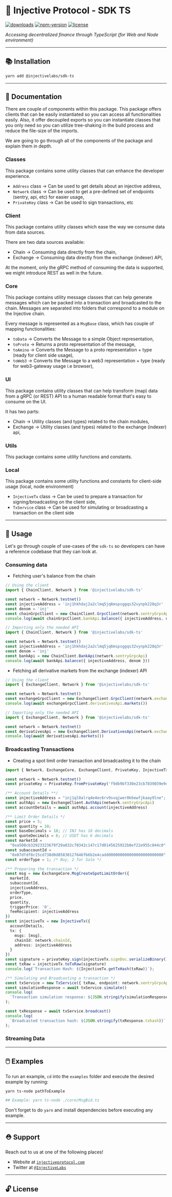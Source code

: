 # 🌟 Injective Protocol - SDK TS

[![downloads](https://img.shields.io/npm/dm/@injectivelabs/sdk-ts.svg)](https://www.npmjs.com/package/@injectivelabs/sdk-ts)
[![npm-version](https://img.shields.io/npm/v/@injectivelabs/sdk-ts.svg)](https://www.npmjs.com/package/@injectivelabs/sdk-ts)
[![license](https://img.shields.io/npm/l/express.svg)]()

_Accessing decentralized finance through TypeScript (for Web and Node environment)_

---

## 📚 Installation

```bash
yarn add @injectivelabs/sdk-ts
```

---

## 📖 Documentation

There are couple of components within this package. This package offers clients that can be easily instantiated so you can access all functionalities easily. Also, it offer decoupled exports so you can instantiate classes that you only need so you can utilize tree-shaking in the build process and reduce the file-size of the imports.

We are going to go through all of the components of the package and explain them in depth.

### Classes

This package contains some utility classes that can enhance the developer experience.

- `Address` class -> Can be used to get details about an injective address,
- `Network` class -> Can be used to get a pre-defined set of endpoints (sentry, api, etc) for easier usage,
- `PrivateKey` class -> Can be used to sign transactions, etc

### Client

This package contains utility classes which ease the way we consume data from data sources.

There are two data sources available:
- Chain -> Consuming data directly from the chain,
- Exchange -> Consuming data directly from the exchange (indexer) API,

At the moment, only the gRPC method of consuming the data is supported, we might introduce REST as well in the future.

### Core

This package contains utility message classes that can help generate messages which can be packed into a transaction and broadcasted to the chain. Messages are separated into folders that correspond to a module on the Injective chain.

Every message is represented as a `MsgBase` class, which has couple of mapping functionalities:
- `toData` -> Converts the Message to a simple Object representation,
- `toProto` -> Returns a proto representation of the message,
- `toAmino` -> Converts the Message to a proto representation + type (ready for client side usage),
- `toWeb3` -> Converts the Message to a web3 representation + type (ready for web3-gateway usage i.e browser),

### UI

This package contains utility classes that can help transform (map) data from a gRPC (or REST) API to a human readable format that's easy to consume on the UI.

It has two parts:

- Chain -> Utility classes (and types) related to the chain modules,
- Exchange -> Utility classes (and types) related to the exchange (indexer) api,

### Utils

This package contains some utility functions and constants.

### Local

This package contains some utility functions and constants for client-side usage (local, node environment)

- `InjectiveTx` class -> Can be used to prepare a transaction for signing/broadcasting on the client side,
- `TxService` class -> Can be used for simulating or broadcasting a transaction on the client side

---

## 🎒 Usage

Let's go through couple of use-cases of the `sdk-ts` so developers can have a reference codebase that they can look at.

### Consuming data

- Fetching user's balance from the chain

```ts
// Using the client
import { ChainClient, Network } from '@injectivelabs/sdk-ts'

const network = Network.testnet()
const injectiveAddress = 'inj1hkhdaj2a2clmq5jq6mspsggqs32vynpk228q3r'
const denom = 'inj'
const chainGrpcClient = new ChainClient.GrpcClient(network.sentryGrpcApi)
console.log(await chainGrpcClient.bankApi.balance({ injectiveAddress, denom }))
```

```ts
// Importing only the needed API
import { ChainClient, Network } from '@injectivelabs/sdk-ts'

const network = Network.testnet()
const injectiveAddress = 'inj1hkhdaj2a2clmq5jq6mspsggqs32vynpk228q3r'
const denom = 'inj'
const bankApi = new ChainClient.BankApi(network.sentryGrpcApi)
console.log(await bankApi.balance({ injectiveAddress, denom }))
```

- Fetching all derivative markets from the exchange (indexer) API

```ts
// Using the client
import { ExchangeClient, Network } from '@injectivelabs/sdk-ts'

const network = Network.testnet()
const exchangeGrpcClient = new ExchangeClient.GrpcClient(network.exchangeApi)
console.log(await exchangeGrpcClient.derivativesApi.markets())
```

```ts
// Importing only the needed API
import { ExchangeClient, Network } from '@injectivelabs/sdk-ts'

const network = Network.testnet()
const derivativesApi = new ExchangeClient.DerivativesApi(network.exchangeApi)
console.log(await derivativesApi.markets())
```

### Broadcasting Transactions

- Creating a spot limit order transaction and broadcasting it to the chain

```ts
import { Network, ExchangeCore, ExchangeClient, PrivateKey, InjectiveTx, TxService } from '@injectivelabs/sdk-ts'

const network = Network.testnet()
const privateKey = PrivateKey.fromPrivateKey('f9db9bf330e23cb7839039e944adef6e9df447b90b503d5b4464c90bea9022f3')

/** Account Details **/
const injectiveAddress = "inj1ql0alrq4e4ec6rv9svqjwer0k6ewfjkaay9lne";
const authApi = new ExchangeClient.AuthApi(network.sentryGrpcApi)
const accountDetails = await authApi.account(injectiveAddress)

/** Limit Order Details */
const price = 5;
const quantity = 10;
const baseDecimals = 18; // INJ has 18 decimals
const quoteDecimals = 6; // USDT has 6 decimals
const marketId =
  "0xa508cb32923323679f29a032c70342c147c17d0145625922b0ef22e955c844c0"; // INJ/USDT on testnet;
const subaccountId =
  "0x07dfdf8c15cd738d0d85830127646fb6b2e4cadd000000000000000000000000";
const orderType = 1; /* Buy, 2 for Sale */

/** Preparing the transaction */
const msg = new ExchangeCore.MsgCreateSpotLimitOrder({
  marketId,
  subaccountId,
  injectiveAddress,
  orderType,
  price,
  quantity,
  triggerPrice: '0',
  feeRecipient: injectiveAddress
})
const injectiveTx = new InjectiveTx({
  accountDetails,
  tx: {
    msgs: [msg],
    chainId: network.chainId,
    address: injectiveAddress
  }
})
const signature = privateKey.sign(injectiveTx.signDoc.serializeBinary())
const txRaw = injectiveTx.toTxRaw(signature)
console.log(`Transaction Hash: ${InjectiveTx.getTxHash(txRaw)}`);

/** Simulating and Broadcasting a transaction */
const txService = new TxService({ txRaw, endpoint: network.sentryGrpcApi })
const simulationResponse = await txService.simulate()
console.log(
  `Transaction simulation response: ${JSON.stringify(simulationResponse.gasInfo)}`
);

const txResponse = await txService.broadcast()
console.log(
  `Broadcasted transaction hash: ${JSON.stringify(txResponse.txhash)}`
);
```

### Streaming Data

---

## 🖱️ Examples

To run an example, `cd` into the `examples` folder and execute the desired example by running:

```bash
yarn ts-node pathToExample

## Example: yarn ts-node ./core/MsgBid.ts
```

Don't forget to do `yarn` and install dependencies before executing any example.

---

## ⛑ Support

Reach out to us at one of the following places!

- Website at <a href="https://injectiveprotocol.com" target="_blank">`injectiveprotocol.com`</a>
- Twitter at <a href="https://twitter.com/InjectiveLabs" target="_blank">`@InjectiveLabs`</a>

---

## 🔓 License
